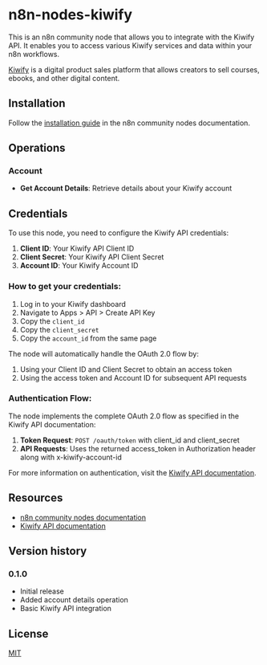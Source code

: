 # n8n-nodes-kiwify

This is an n8n community node that allows you to integrate with the Kiwify API. It enables you to access various Kiwify services and data within your n8n workflows.

[Kiwify](https://kiwify.com.br/) is a digital product sales platform that allows creators to sell courses, ebooks, and other digital content.

## Installation

Follow the [installation guide](https://docs.n8n.io/integrations/community-nodes/installation/) in the n8n community nodes documentation.

## Operations

### Account
- **Get Account Details**: Retrieve details about your Kiwify account

## Credentials

To use this node, you need to configure the Kiwify API credentials:

1. **Client ID**: Your Kiwify API Client ID
2. **Client Secret**: Your Kiwify API Client Secret
3. **Account ID**: Your Kiwify Account ID

### How to get your credentials:

1. Log in to your Kiwify dashboard
2. Navigate to Apps > API > Create API Key
3. Copy the `client_id` 
4. Copy the `client_secret`
5. Copy the `account_id` from the same page

The node will automatically handle the OAuth 2.0 flow by:
1. Using your Client ID and Client Secret to obtain an access token
2. Using the access token and Account ID for subsequent API requests

### Authentication Flow:

The node implements the complete OAuth 2.0 flow as specified in the Kiwify API documentation:

1. **Token Request**: `POST /oauth/token` with client_id and client_secret
2. **API Requests**: Uses the returned access_token in Authorization header along with x-kiwify-account-id

For more information on authentication, visit the [Kiwify API documentation](https://docs.kiwify.com.br/api-reference/general).

## Resources

* [n8n community nodes documentation](https://docs.n8n.io/integrations/community-nodes/)
* [Kiwify API documentation](https://docs.kiwify.com.br/api-reference/general)

## Version history

### 0.1.0
- Initial release
- Added account details operation
- Basic Kiwify API integration

## License

[MIT](https://github.com/99labdev/n8n-nodes-kiwify/blob/master/LICENSE.md)
